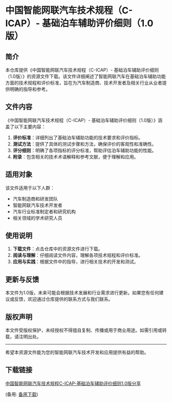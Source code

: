 # 中国智能网联汽车技术规程（C-ICAP）- 基础泊车辅助评价细则（1.0版）

## 简介

本仓库提供《中国智能网联汽车技术规程（C-ICAP）- 基础泊车辅助评价细则（1.0版）》的资源文件下载。该文件详细阐述了智能网联汽车在基础泊车辅助功能方面的技术规程和评价标准，旨在为汽车制造商、技术开发者及相关行业从业者提供明确的指导和参考。

## 文件内容

《中国智能网联汽车技术规程（C-ICAP）- 基础泊车辅助评价细则（1.0版）》涵盖了以下主要内容：

1. **评价标准**：详细列出了基础泊车辅助功能的技术要求和评价指标。
2. **测试方法**：提供了具体的测试步骤和方法，确保评价的客观性和准确性。
3. **评分细则**：明确了各项指标的评分标准，帮助评估泊车辅助功能的性能。
4. **附录**：包含相关的技术术语解释和参考文献，便于理解和应用。

## 适用对象

该文件适用于以下人群：

- 汽车制造商和研发团队
- 智能网联汽车技术开发者
- 汽车行业标准制定者和研究机构
- 相关领域的学术研究人员

## 使用说明

1. **下载文件**：点击仓库中的资源文件进行下载。
2. **阅读与理解**：仔细阅读文件内容，理解各项技术规程和评价标准。
3. **应用与实践**：根据文件中的指导，进行相关技术的开发和测试。

## 更新与反馈

本文件为1.0版，未来可能会根据技术发展和行业需求进行更新。如果您有任何建议或反馈，欢迎通过仓库提供的联系方式与我们联系。

## 版权声明

本文件受版权保护，未经授权不得擅自复制、传播或用于商业用途。如需引用或转载，请注明出处。

---

希望本资源文件能为您的智能网联汽车技术开发和应用提供有益的帮助。

## 下载链接
[中国智能网联汽车技术规程C-ICAP-基础泊车辅助评价细则1.0版分享](https://pan.quark.cn/s/e977af22e9f6) 

(备用: [备用下载](https://pan.baidu.com/s/1NpTF3BbyE4XUYqZNczb-lQ?pwd=1234))
